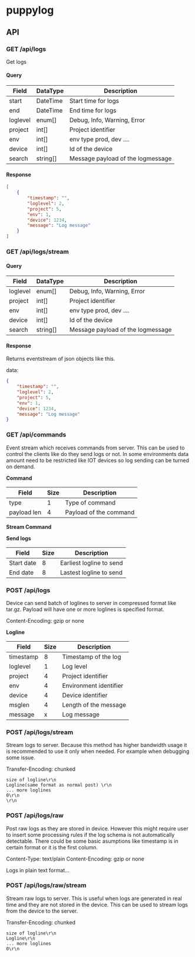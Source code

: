 # puppylog

## API

### GET /api/logs
Get logs

#### Query

| Field     | DataType | Description                       |
| --------- | -------- | --------------------------------- |
| start     | DateTime | Start time for logs               |
| end       | DateTime | End time for logs                 |
| loglevel  | enum[]   | Debug, Info, Warning, Error       |
| project   | int[]    | Project identifier                |
| env       | int[]    | env type prod, dev ....           |
| device    | int[]    | Id of the device                  |
| search    | string[] | Message payload of the logmessage |

#### Response

```json
[
    {
        "timestamp": "",
        "loglevel": 2,
        "project": 5,
        "env": 1,
        "device": 1234,
        "message": "Log message"
    }
]
```

### GET /api/logs/stream

#### Query

| Field     | DataType | Description                       |
| --------- | -------- | --------------------------------- |
| loglevel  | enum[]   | Debug, Info, Warning, Error       |
| project   | int[]    | Project identifier                |
| env       | int[]    | env type prod, dev ....           |
| device    | int[]    | Id of the device                  |
| search    | string[] | Message payload of the logmessage |

#### Response
Returns eventstream of json objects like this.

data:
```json
{
    "timestamp": "",
    "loglevel": 2,
    "project": 5,
    "env": 1,
    "device": 1234,
    "message": "Log message"
}
```



### GET /api/commands
Event stream which receives commands from server. This can be used to control the clients like do they send logs or not. In some environments data amount need to be restricted like IOT devices so log sending can be turned on demand.

**Command**

|Field       |Size|Description             |
|------------|----|------------------------|
|type        | 1  | Type of command        |
|payload len | 4  | Payload of the command |

**Stream Command**

**Send logs**

| Field       | Size | Description              |
|-------------|------|--------------------------|
| Start date  | 8    | Earliest logline to send |
| End date    | 8    | Lastest logline to send  |

### POST /api/logs

Device can send batch of loglines to server in compressed format like tar.gz. Payload will have one or more loglines is specified format.

Content-Encoding: gzip or none

**Logline**

|Field      |Size|Description             |
|-----------|----|------------------------|
| timestamp | 8  | Timestamp of the log   |
| loglevel  | 1  | Log level              |
| project   | 4  | Project identifier     |
| env       | 4  | Environment identifier |
| device    | 4  | Device identifier      |
| msglen    | 4  | Length of the message  |
| message   | x  | Log message            |

### POST /api/logs/stream

Stream logs to server. Because this method has higher bandwidth usage it is recommended to use it only when needed. For example when debugging some issue.

Transfer-Encoding: chunked

```
size of logline\r\n
Logline(same format as normal post) \r\n
... more loglines
0\r\n
\r\n
```


### POST /api/logs/raw

Post raw logs as they are stored in device. However this might require user to insert some processing rules if the log schema is not automatically detectable. There could be some basic asumptions like timestamp is in certain format or it is the first column.

Content-Type: text/plain
Content-Encoding: gzip or none

Logs in plain text format...

### POST /api/logs/raw/stream

Stream raw logs to server. This is useful when logs are generated in real time and they are not stored in the device. This can be used to stream logs from the device to the server.

Transfer-Encoding: chunked

```
size of logline\r\n
Logline\r\n
... more loglines
0\r\n